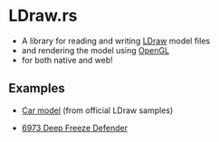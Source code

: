 # LDraw.rs

* A library for reading and writing [LDraw] model files
* and rendering the model using [OpenGL]
* for both native and web!

## Examples

* [Car model](https://segfault87.github.io/ldraw-rs-preview/#models/car.ldr) (from official LDraw samples)
* [6973 Deep Freeze Defender](https://segfault87.github.io/ldraw-rs-preview/#models/6973.ldr)

  [LDraw]: http://www.ldraw.org
  [OpenGL]: https://www.opengl.org
